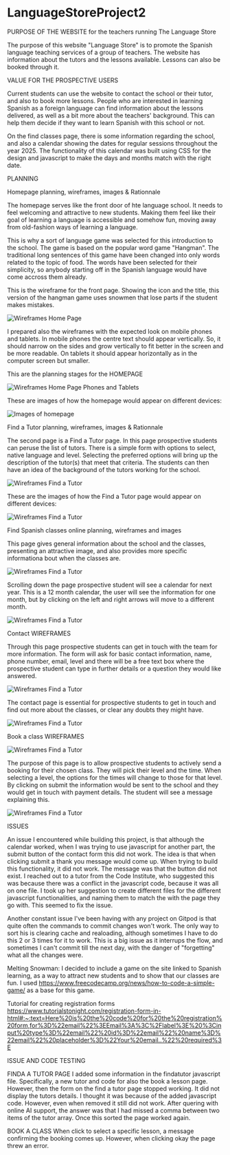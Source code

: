 # LanguageStoreProject2

PURPOSE OF THE WEBSITE for the teachers running The Language Store

The purpose of this website "Language Store" is to promote the Spanish language teaching services of a group of teachers. The website has information about the tutors and the lessons available. Lessons can also be booked through it.

VALUE FOR THE PROSPECTIVE USERS

Current students can use the website to contact the school or their tutor, and also to book more lessons. People who are interested in learning Spanish as a foreign language can find information about the lessons delivered, as well as a bit more about the teachers' background. This can help them decide if they want to learn Spanish with this school or not.

On the find classes page, there is some information regarding the school, and also a calendar showing the dates for regular sessions throughout the year 2025. The functionality of this calendar was built using CSS for the design and javascript to make the days and months match with the right date. 

PLANNING 

Homepage planning, wireframes, images & Rationnale

The homepage serves like the front door of hte language school. It needs to feel welcoming and attractive to new students. Making them feel like their goal of learning a language is accessible and somehow fun, moving away from old-fashion ways of learning a language. 

This is why a sort of language game was selected for this introduction to the school. The game is based on the popular word game "Hangman". The traditional long sentences of this game have been changed into only words related to the topic of food. The words have been selected for their simplicity, so anybody starting off in the Spanish language would have come accross them already. 

This is the wireframe for the front page. Showing the icon and the title, this version of the hangman game uses snowmen that lose parts if the student makes mistakes.

![ Wireframes Home Page](/images/wireframehomepage.png)

I prepared also the wireframes with the expected look on mobile phones and tablets. In mobile phones the centre text should appear vertically. So, it should narrow on the sides and grow vertically to fit better in the screen and be more readable. On tablets it should appear horizontally as in the computer screen but smaller. 

This are the planning stages for the HOMEPAGE

![ Wireframes Home Page Phones and Tablets](/images/wireframehomepagephonetablet.png)

These are images of how the homepage would appear on different devices:

![ Images of homepage](/images/imageshomepage.png)

Find a Tutor planning, wireframes, images & Rationnale

The second page is a Find a Tutor page. In this page prospective students can peruse the list of tutors. There is a simple form with options to select, native language and level. Selecting the preferred options will bring up the description of the tutor(s) that meet that criteria. The students can then have an idea of the background of the tutors working for the school.

![ Wireframes Find a Tutor](/images/wireframefindatutor.png)

These are the images of how the Find a Tutor page would appear on different devices:

![ Wireframes Find a Tutor](/images/imagesfindatutor.png)

Find Spanish classes online planning, wireframes and images

This page gives general information about the school and the classes, presenting an attractive image, and also provides more specific informationa bout when the classes are.

![ Wireframes Find a Tutor](/images/imagesspanishclassesonline.png)

Scrolling down the page prospective student will see a calendar for next year. This is a 12 month calendar, the user will see the information for one month, but by clicking on the left and right arrows will move to a different month.

![ Wireframes Find a Tutor](/images/wireframespanishclassesonline.png)

Contact WIREFRAMES

Through this page prospective students can get in touch with the team for more information. The form will ask for basic contact information, name, phone number, email, level and there will be a free text box where the prospective student can type in further details or a question they would like answered. 

![ Wireframes Find a Tutor](/images/wireframesgetintouch.png)

The contact page is essential for prospective students to get in touch and find out more about the classes, or clear any doubts they might have. 

![ Wireframes Find a Tutor](/images/imagescontact.png)

Book a class WIREFRAMES

![ Wireframes Find a Tutor](/images/wireframespanishclassesonline.png)

The purpose of this page is to allow prospective students to actively send a booking for their chosen class. They will pick their level and the time. When selecting a level, the options for the times will change to those for that level. 
By clicking on submit the information would be sent to the school and they would get in touch with payment details. The student will see a message explaining this.

![ Wireframes Find a Tutor](/images/imagesbookingalesson.png)

ISSUES

An issue I encountered while building this project, is that although the calendar worked, when I was trying to use javascript for another part, the submit button of the contact form this did not work. The idea is that when clicking submit a thank you message would come up. When trying to build this functionality, it did not work. The message was that the button did not exist. I reached out to a tutor from the Code Institute, who suggested this was because there was a conflict in the javascript code, because it was all on one file. I took up her suggestion to create different files for the different javascript functionalities, and naming them to match the with the page they go with. This seemed to fix the issue. 

Another constant issue I've been having with any project on Gitpod is that quite often the commands to commit changes won't work. The only way to sort his is clearing cache and realoading, although sometimes I have to do this 2 or 3 times for it to work. This is a big issue as it interrups the flow, and sometimes I can't commit till the next day, with the danger of "forgetting" what all the changes were.

Melting Snowman: I decided to include a game on the site linked to Spanish learning, as a way to attract new students and to show that our classes are fun. I used https://www.freecodecamp.org/news/how-to-code-a-simple-game/ as a base for this game.

Tutorial for creating registration forms https://www.tutorialstonight.com/registration-form-in-html#:~:text=Here%20is%20the%20code%20for%20the%20registration%20form,for%3D%22email%22%3EEmail%3A%3C%2Flabel%3E%20%3Cinput%20type%3D%22email%22%20id%3D%22email%22%20name%3D%22email%22%20placeholder%3D%22Your%20email..%22%20required%3E


ISSUE AND CODE TESTING

FINDA A TUTOR PAGE
I added some information in the findatutor javascript file. Specifically, a new tutor and code for also the book a lesson page. However, then the form on the find a tutor page stopped working. It did not display the tutors details. I thought it was because of the added javascript code. However, even when removed it still did not work. After quering with online AI support, the answer was that I had missed a comma between two items of the tutor array. Once this sorted the page worked again.

BOOK A CLASS
When click to select a specific lesson, a message confirming the booking comes up. However, when clicking okay the page threw an error. 
